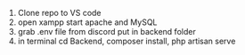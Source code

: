 1. Clone repo to VS code
2. open xampp start apache and MySQL
3. grab .env file from discord put in backend folder
4. in terminal cd Backend, composer install, php artisan serve
